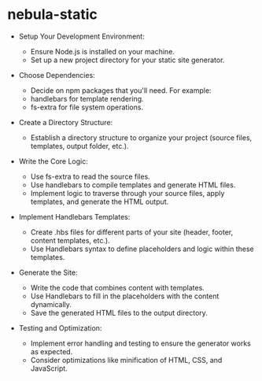 # nebula-static

- Setup Your Development Environment:
  - Ensure Node.js is installed on your machine.
  - Set up a new project directory for your static site generator.

- Choose Dependencies:
  - Decide on npm packages that you'll need. For example:
  - handlebars for template rendering.
  - fs-extra for file system operations.
  
- Create a Directory Structure:
  - Establish a directory structure to organize your project (source files, templates, output folder, etc.).

- Write the Core Logic:
  - Use fs-extra to read the source files.
  - Use handlebars to compile templates and generate HTML files.
  - Implement logic to traverse through your source files, apply templates, and generate the HTML output.

- Implement Handlebars Templates:
  - Create .hbs files for different parts of your site (header, footer, content templates, etc.).
  - Use Handlebars syntax to define placeholders and logic within these templates.

- Generate the Site:
  - Write the code that combines content with templates.
  - Use Handlebars to fill in the placeholders with the content dynamically.
  - Save the generated HTML files to the output directory.

- Testing and Optimization:
  - Implement error handling and testing to ensure the generator works as expected.
  - Consider optimizations like minification of HTML, CSS, and JavaScript.
